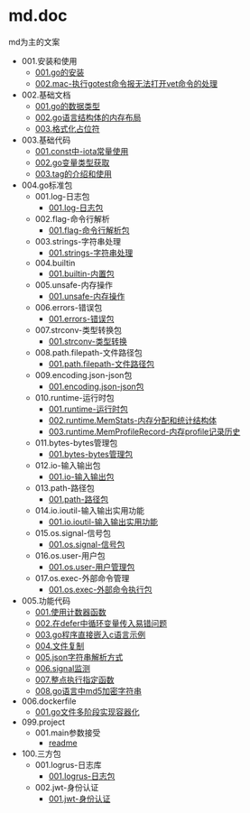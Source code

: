 # md.doc
md为主的文案

- 001.安装和使用
    - [001.go的安装](./001.安装和使用/001.go的安装.md)
    - [002.mac-执行gotest命令报无法打开vet命令的处理](./001.安装和使用/002.mac-执行gotest命令报无法打开vet命令的处理.md)
- 002.基础文档
    - [001.go的数据类型](./002.基础文档/001.go的数据类型.md)
    - [002.go语言结构体的内存布局](./002.基础文档/002.go语言结构体的内存布局.md)
    - [003.格式化占位符](./002.基础文档/003.格式化占位符.md)
- 003.基础代码
    - [001.const中-iota常量使用](./003.基础代码/001.const中-iota常量使用.md)
    - [002.go变量类型获取](./003.基础代码/002.go变量类型获取.md)
    - [003.tag的介绍和使用](./003.基础代码/003.tag的介绍和使用.md)
- 004.go标准包
    - 001.log-日志包
        - [001.log-日志包](./004.go标准包/001.log-日志包/001.log-日志包.md)
    - 002.flag-命令行解析
        - [001.flag-命令行解析包](./004.go标准包/002.flag-命令行解析/001.flag-命令行解析包.md)
    - 003.strings-字符串处理
        - [001.strings-字符串处理](./004.go标准包/003.strings-字符串处理/001.strings-字符串处理.md)
    - 004.builtin
        - [001.builtin-内置包](./004.go标准包/004.builtin/001.builtin-内置包.md)
    - 005.unsafe-内存操作
        - [001.unsafe-内存操作](./004.go标准包/005.unsafe-内存操作/001.unsafe-内存操作.md)
    - 006.errors-错误包
        - [001.errors-错误包](./004.go标准包/006.errors-错误包/001.errors-错误包.md)
    - 007.strconv-类型转换包
        - [001.strconv-类型转换](./004.go标准包/007.strconv-类型转换包/001.strconv-类型转换.md)
    - 008.path.filepath-文件路径包
        - [001.path.filepath-文件路径包](./004.go标准包/008.path.filepath-文件路径包/001.path.filepath-文件路径包.md)
    - 009.encoding.json-json包
        - [001.encoding.json-json包](./004.go标准包/009.encoding.json-json包/001.encoding.json-json包.md)
    - 010.runtime-运行时包
        - [001.runtime-运行时包](./004.go标准包/010.runtime-运行时包/001.runtime-运行时包.md)
        - [002.runtime.MemStats-内存分配和统计结构体](./004.go标准包/010.runtime-运行时包/002.runtime.MemStats-内存分配和统计结构体.md)
        - [003.runtime.MemProfileRecord-内存profile记录历史](./004.go标准包/010.runtime-运行时包/003.runtime.MemProfileRecord-内存profile记录历史.md)
    - 011.bytes-bytes管理包
        - [001.bytes-bytes管理包](./004.go标准包/011.bytes-bytes管理包/001.bytes-bytes管理包.md)
    - 012.io-输入输出包
        - [001.io-输入输出包](./004.go标准包/012.io-输入输出包/001.io-输入输出包.md)
    - 013.path-路径包
        - [001.path-路径包](./004.go标准包/013.path-路径包/001.path-路径包.md)
    - 014.io.ioutil-输入输出实用功能
        - [001.io.ioutil-输入输出实用功能](./004.go标准包/014.io.ioutil-输入输出实用功能/001.io.ioutil-输入输出实用功能.md)
    - 015.os.signal-信号包
        - [001.os.signal-信号包](./004.go标准包/015.os.signal-信号包/001.os.signal-信号包.md)
    - 016.os.user-用户包
        - [001.os.user-用户管理包](./004.go标准包/016.os.user-用户包/001.os.user-用户管理包.md)
    - 017.os.exec-外部命令管理
        - [001.os.exec-外部命令执行包](./004.go标准包/017.os.exec-外部命令管理/001.os.exec-外部命令执行包.md)
- 005.功能代码
    - [001.使用计数器函数](./005.功能代码/001.使用计数器函数.md)
    - [002.在defer中循环变量传入易错问题](./005.功能代码/002.在defer中循环变量传入易错问题.md)
    - [003.go程序直接嵌入c语言示例](./005.功能代码/003.go程序直接嵌入c语言示例.md)
    - [004.文件复制](./005.功能代码/004.文件复制.md)
    - [005.json字符串解析方式](./005.功能代码/005.json字符串解析方式.md)
    - [006.signal监测](./005.功能代码/006.signal监测.md)
    - [007.整点执行指定函数](./005.功能代码/007.整点执行指定函数.md)
    - [008.go语言中md5加密字符串](./005.功能代码/008.go语言中md5加密字符串.md)
- 006.dockerfile
    - [001.go文件多阶段实现容器化](./006.dockerfile/001.go文件多阶段实现容器化.md)
- 099.project
    - 001.main参数接受
        - [readme](./099.project/001.main参数接受/readme.md)
- 100.三方包
    - 001.logrus-日志库
        - [001.logrus-日志包](./100.三方包/001.logrus-日志库/001.logrus-日志包.md)
    - 002.jwt-身份认证
        - [001.jwt-身份认证](./100.三方包/002.jwt-身份认证/001.jwt-身份认证.md)
